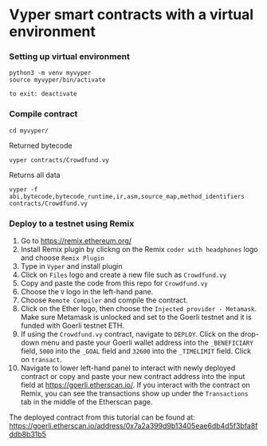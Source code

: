 # Vyper smart contracts with a virtual environment

### Setting up virtual environment

    python3 -m venv myvyper
    source myvyper/bin/activate

    to exit: deactivate

### Compile contract
        
    cd myvyper/

Returned bytecode

    vyper contracts/Crowdfund.vy

Returns all data

    vyper -f abi,bytecode,bytecode_runtime,ir,asm,source_map,method_identifiers contracts/Crowdfund.vy

### Deploy to a testnet using Remix

1. Go to https://remix.ethereum.org/
2. Install Remix plugin by clickng on the Remix `coder with headphones` logo and choose `Remix Plugin`
3. Type in `Vyper` and install plugin
4. Click on `Files` logo and create a new file such as `Crowdfund.vy`
5. Copy and paste the code from this repo for `Crowdfund.vy`
6. Choose the `V` logo in the left-hand pane.
7. Choose `Remote Compiler` and compile the contract.
8. Click on the Ether logo, then choose the `Injected provider - Metamask`. Make sure Metamask is unlocked and set to the Goerli testnet and it is funded with Goerli testnet ETH.
9. If using the `Crowdfund.vy` contract, navigate to `DEPLOY`. Click on the drop-down menu and paste your Goerli wallet address into the `_BENEFICIARY` field, `5000` into the `_GOAL` field and `32600` into the `_TIMELIMIT` field. Click on `transact`.
10. Navigate to lower left-hand panel to interact with newly deployed contract or copy and paste your new contract address into the input field at https://goerli.etherscan.io/. If you interact with the contract on Remix, you can see the transactions show up under the `Transactions` tab in the middle of the Etherscan page.

The deployed contract from this tutorial can be found at: https://goerli.etherscan.io/address/0x7a2a399d9b13405eae6db4d5f3bfa8fddb8b31b5

